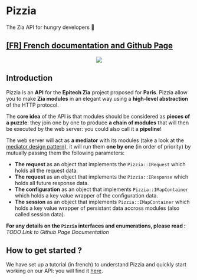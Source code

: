 # Pizzia
The Zia API for hungry developers :pizza:

## [[FR] French documentation and Github Page](https://thomfree.github.io/Pizzia/)

<center><img src="https://i.imgur.com/kIxNCUr.png"/></center>

## Introduction
Pizzia is an **API** for the **Epitech Zia** project proposed for **Paris**. Pizzia allow you to make **Zia modules** in an elegant way using a **high-level abstraction** of the HTTP protocol.

The **core idea** of the API is that modules should be considered as **pieces of a puzzle**: they join one by one to produce **a chain of modules** that will then be executed by the web server: you could also call it a **pipeline**!

The web server will act as **a mediator** with its modules (take a look at the [mediator design pattern](https://en.wikipedia.org/wiki/Mediator_pattern)), it will run them **one by one** (in order of priority) by mutually passing them the following parameters:

- **The request** as an object that implements the `Pizzia::IRequest` which holds all the request data.
- **The request** as an object that implements the `Pizzia::IResponse` which holds all future response data.
- **The configuration** as an object that implements `Pizzia::IMapContainer` which holds a key value wrapper of the configuration data.
- **The session** as an object that implements `Pizzia::IMapContainer` which holds a key value wrapper of persistant data accross modules (also called session data).

**For any details on the ```Pizzia``` interfaces and enumerations, please read :**
*TODO*
*Link to Github Page Documentation*


## How to get started ?
We have set up a tutorial (in french) to understand Pizzia and quickly start working on our API: you will find it [here](https://thomfree.github.io/Pizzia/).
